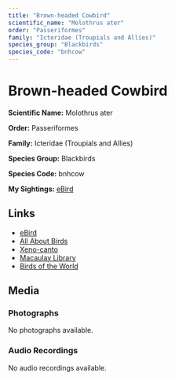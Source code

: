 ```yaml
---
title: "Brown-headed Cowbird"
scientific_name: "Molothrus ater"
order: "Passeriformes"
family: "Icteridae (Troupials and Allies)"
species_group: "Blackbirds"
species_code: "bnhcow"
---
```


# Brown-headed Cowbird

**Scientific Name:** Molothrus ater

**Order:** Passeriformes

**Family:** Icteridae (Troupials and Allies)

**Species Group:** Blackbirds

**Species Code:** bnhcow

**My Sightings:** [eBird](https://ebird.org/lifelist?r=world&time=life&spp=bnhcow)

## Links
* [eBird](https://ebird.org/species/bnhcow) 
* [All About Birds](https://www.allaboutbirds.org/guide/bnhcow) 
* [Xeno-canto](https://www.xeno-canto.org/species/molothrus-ater) 
* [Macaulay Library](https://search.macaulaylibrary.org/catalog?taxonCode=bnhcow&sort=rating_rank_desc)
* [Birds of the World](https://birdsoftheworld.org/bow/species/bnhcow)

## Media
### Photographs
No photographs available.

### Audio Recordings
No audio recordings available.
